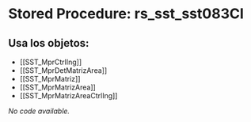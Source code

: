 # Stored Procedure: rs_sst_sst083CI

## Usa los objetos:
- [[SST_MprCtrlIng]]
- [[SST_MprDetMatrizArea]]
- [[SST_MprMatriz]]
- [[SST_MprMatrizArea]]
- [[SST_MprMatrizAreaCtrlIng]]

*No code available.*
